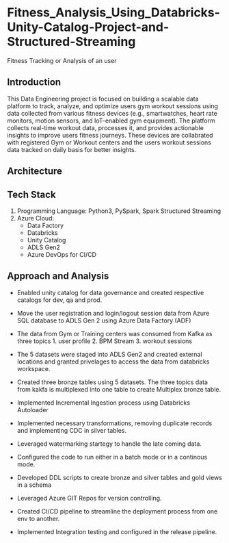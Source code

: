 # Fitness_Analysis_Using_Databricks-Unity-Catalog-Project-and-Structured-Streaming
Fitness Tracking or Analysis of an user

## Introduction
This Data Engineering project is focused on building a scalable data platform to track, analyze, and optimize users gym workout sessions using data collected from various fitness devices (e.g., smartwatches, heart rate monitors, motion sensors, and IoT-enabled gym equipment). The platform collects real-time workout data, processes it, and provides actionable insights to improve users fitness journeys. These devices are collabrated with registered Gym or Workout centers and the users workout sessions data tracked on daily basis for better insights. 

## Architecture


## Tech Stack
1. Programming Language: Python3, PySpark, Spark Structured Streaming
2. Azure Cloud:
   - Data Factory
   - Databricks
   - Unity Catalog
   - ADLS Gen2
   - Azure DevOps for CI/CD
  
## Approach and Analysis
-   Enabled unity catalog for data governance and created respective catalogs for dev, qa and prod.
   
-   Move the user registration and login/logout session data from Azure SQL database to ADLS Gen 2 using Azure Data Factory (ADF)

-   The data from Gym or Training centers was consumed from Kafka as three topics 1. user profile 2. BPM Stream 3. workout sessions

-   The 5 datasets were staged into ADLS Gen2 and created external locations and granted privelages to access the data from databricks workspace.

-   Created three bronze tables using 5 datasets. The three topics data from kakfa is multiplexed into one table to create Multiplex bronze table.

-   Implemented Incremental Ingestion process using Databricks Autoloader

-   Implemented necessary transformations, removing duplicate records and implementing CDC in silver tables.

-   Leveraged watermarking startegy to handle the late coming data.

-   Configured the code to run either in a batch mode or in a continous mode.

-   Developed DDL scripts to create bronze and silver tables and gold views in a schema 

-   Leveraged Azure GIT Repos for version controlling.

-   Created CI/CD pipeline to streamline the deployment process from one env to another.

-   Implemented Integration testing and configured in the release pipeline.
